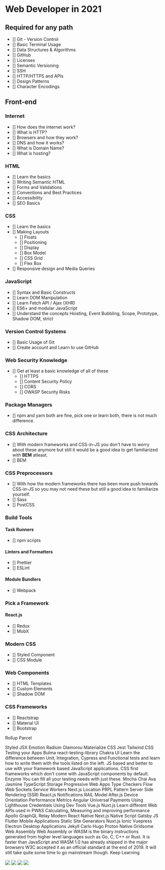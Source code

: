 # Web Developer in 2021

## Required for any path
- [] Git - Version Control
- [] Basic Terminal Usage
- [] Data Structures & Algorithms
- [] GitHub
- [] Licenses
- [] Semantic Versioning
- [] SSH
- [] HTTP/HTTPS and APIs
- [] Design Patterns
- [] Character Encodings

## Front-end
### Internet
- [] How does the internet work?
- [] What is HTTP?
- [] Browsers and how they work?
- [] DNS and how it works?
- [] What is Domain Name?
- [] What is hosting?

### HTML
- [] Learn the basics
- [] Writing Semantic HTML
- [] Forms and Validations
- [] Conventions and Best Practices
- [] Accessibility
- [] SEO Basics

### CSS
- [] Learn the basics
- [] Making Layouts
  - [] Floats
  - [] Positioning
  - [] Display
  - [] Box Model
  - [] CSS Grid
  - [] Flex Box
- [] Responsive design and Media Queries

### JavaScript
- [] Syntax and Basic Constructs
- [] Learn DOM Manipulation
- [] Learn Fetch API / Ajax (XHR)
- [] ES6+ and modular JavaScript
- [] Understand the concepts Hoisting, Event Bubbling, Scope, Prototype, Shadow DOM, strict

### Version Control Systems
- [] Basic Usage of Git
- [] Create account and Learn to use GitHub

### Web Security Knowledge
- [] Get at least a basic knowledge of all of these
  - [] HTTPS
  - [] Content Security Policy
  - [] CORS
  - [] OWASP Security Risks

### Package Managers
- [] npm and yarn both are fine, pick one or learn both, there is not much difference.

### CSS Architecture
- [] With modern frameworks and CSS-in-JS you don't have to worry about these anymore but still it would be a good idea to get familiarized with **BEM** atleast.
- [] BEM

### CSS Preprocessors
- [] With how the modern frameworks there has been more push towards CSS-in-JS so you may not need these but still a good idea to familiarize yourself.
- [] Sass
- [] PostCSS

### Build Tools
#### Task Runners
  - [] npm scripts
#### Linters and Formatters
  - [] Prettier
  - [] ESLint
#### Module Bundlers
  - [] Webpack

### Pick a Framework
#### React.js
  - [] Redux
  - [] MobX

### Modern CSS
- [] Styled Component
- [] CSS Module

### Web Components
- [] HTML Templates
- [] Custom Elements
- [] Shadow DOM

### CSS Frameworks
- [] Reactstrap
- [] Material UI
- [] Bootstrap



Rollup
Parcel

Styled JSX
Emotion
Radium
Glamorou
Materialize CSS
Jest
Tailwind CSS
Testing your Apps
Bulma
react-testing-library
Chakra UI
Learn the difference between Unit, Integration,
Cypress
and Functional tests and learn how to write
them with the tools listed on the left.
JS based and better to use
with your framework based
JavaScript applications.
CSS first frameworks which
don't come with JavaScript
components by default.
Enzyme
You can fill all your testing
needs with just these.
Mocha
Chai
Ava
Jasmine
TypeScript
Storage
Progressive Web Apps
Type Checkers
Flow
Web Sockets
Service Workers
Next.js
Location
PRPL Pattern
Server Side Rendering (SSR)
React.js
Notifications
RAIL Model
After.js
Device Orientation
Performance Metrics
Angular
Universal
Payments
Using Lighthouse
Credentials
Using Dev Tools
Vue.js
Nuxt.js
Learn different Web
APIs used in PWAS
Calculating, Measuring
and improving performance
Apollo
GraphQL
Relay Modern
React Native
Next.js
Native Script
Gatsby JS
Flutter
Mobile Applications
Static Site Generators
Nuxt.js
Ionic
Vuepress
Electron
Desktop Applications
Jekyll
Carlo
Hugo
Proton Native
Gridsome
Web Assembly
Web Assembly or WASM is the binary instructions generated from
higher level languages such as Go, C, C++ or Rust. It is faster than
JavaScript and WASM 1.0 has already shipped in the major browsers
W3C accepted it as an official standard at the end of 2019. It will still
take quite some time to go mainstream though.
Keep Learning

<img align="center" src="https://github.com/kamranahmedse/developer-roadmap/raw/master/img/intro.png?v=2021" />
<img align="center" src="https://github.com/kamranahmedse/developer-roadmap/raw/master/img/frontend.png?year-2021-2" />
<img align="center" src="https://github.com/kamranahmedse/developer-roadmap/raw/master/img/backend.png?year-2021-2" />
<img align="center" src="https://github.com/kamranahmedse/developer-roadmap/raw/master/img/devops.png" />